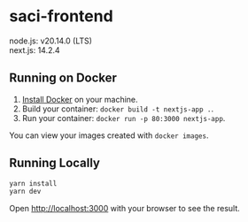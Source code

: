 # saci-frontend
node.js: v20.14.0 (LTS)\
next.js: 14.2.4
## Running on Docker

1. [Install Docker](https://docs.docker.com/get-docker/) on your machine.
1. Build your container: `docker build -t nextjs-app .`.
1. Run your container: `docker run -p 80:3000 nextjs-app`.

You can view your images created with `docker images`.

## Running Locally

```bash
yarn install
yarn dev
```

Open [http://localhost:3000](http://localhost:3000) with your browser to see the result.
